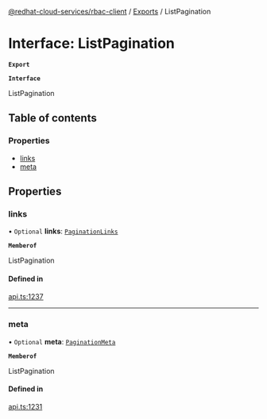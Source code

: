 [@redhat-cloud-services/rbac-client](../README.md) / [Exports](../modules.md) / ListPagination

# Interface: ListPagination

**`Export`**

**`Interface`**

ListPagination

## Table of contents

### Properties

- [links](ListPagination.md#links)
- [meta](ListPagination.md#meta)

## Properties

### links

• `Optional` **links**: [`PaginationLinks`](PaginationLinks.md)

**`Memberof`**

ListPagination

#### Defined in

[api.ts:1237](https://github.com/RedHatInsights/javascript-clients/blob/master/packages/rbac/api.ts#L1237)

___

### meta

• `Optional` **meta**: [`PaginationMeta`](PaginationMeta.md)

**`Memberof`**

ListPagination

#### Defined in

[api.ts:1231](https://github.com/RedHatInsights/javascript-clients/blob/master/packages/rbac/api.ts#L1231)
